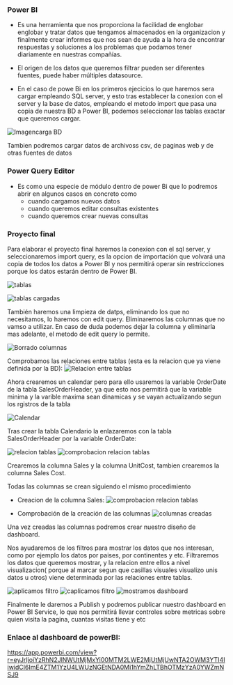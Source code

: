 ### Power BI

- Es una herramienta que nos proporciona la facilidad de englobar englobar y tratar datos que tengamos almacenados
en la organizacion y finalmente crear informes que nos sean de ayuda a la hora de encontrar respuestas y soluciones
a los problemas que podamos tener diariamente en nuestras compañías.


- El origen de los datos que queremos filtrar pueden ser diferentes fuentes, puede haber múltiples datasource.

- En el caso de powe Bi en los primeros ejecicios lo que haremos sera cargar empleando SQL server, y esto tras establecer
la conexion con el server y la base de datos, empleando el metodo import que pasa una copia de nuestra BD a Power BI, podemos seleccionar las tablas exactar que queremos cargar.

![Imagencarga BD](imagenes/carga_bd.png)


Tambien podremos cargar datos de archivoss csv, de paginas web y de otras fuentes de datos

### Power Query Editor

- Es como una especie de módulo dentro de power Bi que lo podremos abrir en algunos casos en concreto como
     - cuando cargamos nuevos datos
     - cuando queremos editar consultas existentes 
     - cuando queremos crear nuevas consultas

### Proyecto final 
Para elaborar el proyecto final haremos la conexion con el sql server, y seleccionaremos import query,
es la opcion de importación que volvará una copia de todos los datos a Power BI y nos permitirá 
operar sin restricciones porque los datos estarán dentro de Power BI.

![tablas](imagenes/sales_loas.png)

![tablas cargadas](imagenes/tables_loaded.png)

También haremos una limpieza de datps, eliminando los que no necesitamos, lo haremos con edit query. 
Eliminaremos las columnas que no vamso a utilizar. En caso de duda podemos dejar la columna y eliminarla
mas adelante, el metodo de edit query lo permite. 

![Borrado columnas](imagenes/remove_columns.png)

Comprobamos las relaciones entre tablas (esta es la relacion que ya viene definida por la BD):
![Relacion entre tablas](imagenes/relaciones_tablas.png)

Ahora crearemos un calendar pero para ello usaremos la  variable OrderDate de la tabla SalesOrderHeader,
ya que esto nos permitirá que la variable minima y la varible maxima sean dinamicas y se vayan actualizando 
segun los rgistros de la tabla

![Calendar](imagenes/calendar_creation.png)


Tras crear la tabla Calendario la enlazaremos con la tabla SalesOrderHeader por la variable OrderDate:

![relacion tablas](imagenes/new_relationship.png)
![comprobacion relacion tablas](imagenes/comprobacion_relationship.png)

Crearemos la columna Sales y la columna UnitCost, tambien crearemos la columna Sales Cost.

Todas las columnas se crean siguiendo el mismo procedimiento

- Creacion de la columna Sales:
![comprobacion relacion tablas](imagenes/creacion_sales.png)

- Comprobación de la creación de las columnas
![columnas creadas](imagenes/imagenes/columnas_creadas.png)

Una vez creadas las columnas podremos crear nuestro diseño de dashboard.

Nos ayudaremos de los filtros para mostrar los datos que nos interesan, como por ejemplo los datos por paises,
por continentes y etc. 
Filtraremos los datos que queremos mostrar, y la relacion entre ellos a nivel visualizacion( porque al marcar
segun que casillas visuales visualizo unis datos u otros) viene determinada por las relaciones entre tablas.

![aplicamos filtro](imagenes/aplicamos_filtro.png)
![caplicamos filtro](imagenes/aplicamos_filtro2.png)
![mostramos dashboard](imagenes/dashboard.png)

Finalmente le daremos a Publish y podremos publicar nuestro dashboard en Power BI Service, 
lo que nos permitirá llevar controles sobre metricas sobre quien visita la pagina, cuantas visitas tiene y etc

### Enlace al dashboard de powerBI: 
https://app.powerbi.com/view?r=eyJrIjoiYzRhN2JlNWUtMjMxYi00MTM2LWE2MjUtMjUwNTA2OWM3YTI4IiwidCI6ImE4ZTM1YzU4LWUzNGEtNDA0Mi1hYmZhLTBhOTMzYzA0YWZmNSJ9
